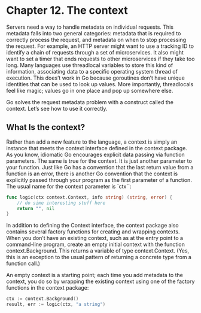 # Chapter 12. The context

Servers need a way to handle metadata on individual requests. This metadata falls into two general categories: metadata that is required to correctly process the request, and metadata on when to stop processing the request. For example, an HTTP server might want to use a tracking ID to identify a chain of requests through a set of microservices. It also might want to set a timer that ends requests to other microservices if they take too long. Many languages use threadlocal variables to store this kind of information, associating data to a specific operating system thread of execution. This does’t work in Go because goroutines don’t have unique identities that can be used to look up values. More importantly, threadlocals feel like magic; values go in one place and pop up somewhere else.

Go solves the request metadata problem with a construct called the context. Let’s see how to use it correctly.

## What Is the context?

Rather than add a new feature to the language, a context is simply an instance that meets the context interface defined in the context package. As you know, idiomatic Go encourages explicit data passing via function parameters. The same is true for the context. It is just another parameter to your function. Just like Go has a convention that the last return value from a function is an error, there is another Go convention that the context is explicitly passed through your program as the first parameter of a function. The usual name for the context parameter is `ctx``:

```go
func logic(ctx context.Context, info string) (string, error) {
	// do sime interesting stuff here
	return "", nil
}
```

In addition to defining the Context interface, the context package also contains several factory functions for creating and wrapping contexts. When you don’t have an existing context, such as at the entry point to a command-line program, create an empty initial context with the function context.Background. This returns a variable of type context.Context. (Yes, this is an exception to the usual pattern of returning a concrete type from a function call.)

An empty context is a starting point; each time you add metadata to the context, you do so by wrapping the existing context using one of the factory functions in the context package:

```go
ctx := context.Background()
result, err := logic(ctx, "a string")
```